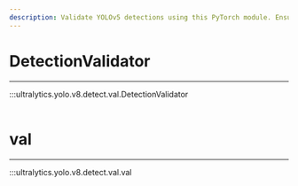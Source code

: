 ```yaml
---
description: Validate YOLOv5 detections using this PyTorch module. Ensure model accuracy with NMS IOU threshold tuning and label mapping.
---
```


# DetectionValidator
---
:::ultralytics.yolo.v8.detect.val.DetectionValidator
<br><br>

# val
---
:::ultralytics.yolo.v8.detect.val.val
<br><br>
